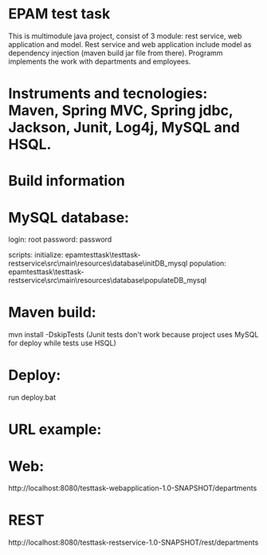 # EPAM test task

This is multimodule java project, consist of 3 module: rest service, web application and model. Rest service and web application include model as dependency injection (maven build jar file from there). Programm implements the work with departments and employees.

# Instruments and tecnologies: Maven, Spring MVC, Spring jdbc, Jackson, Junit, Log4j, MySQL and HSQL.

# Build information

# MySQL database:
  login:  root
  password:  password
  
  scripts:
  initialize: epamtesttask\testtask-restservice\src\main\resources\database\initDB_mysql
  population: epamtesttask\testtask-restservice\src\main\resources\database\populateDB_mysql
  
# Maven build:
mvn install -DskipTests (Junit tests don't work because project uses MySQL for deploy while tests use HSQL)

# Deploy:
run deploy.bat

# URL example:
# Web:
http://localhost:8080/testtask-webapplication-1.0-SNAPSHOT/departments

# REST
 http://localhost:8080/testtask-restservice-1.0-SNAPSHOT/rest/departments









